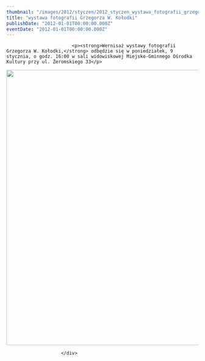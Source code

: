 ```yaml
---
thumbnail: "/images/2012/styczen/2012_styczen_wystawa_fotografii_grzegorza_w_ko_odki_2012_01_wystawa_fotografii_grzegorza_w_ko_odki_Mgok-Zawichost.jpg"
title: "wystawa fotografii Grzegorza W. Kołodki"
publishDate: "2012-01-01T00:00:00.000Z"
eventDate: "2012-01-01T00:00:00.000Z"
---
```


<div class="entry-content">
							
							<p><strong>Wernisaż wystawy fotografii Grzegorza W. Kołodki,</strong> odbędzie się w poniedziałek, 9 stycznia, o godz. 16:00 w sali widowiskowej Miejsko-Gminnego Ośrodka Kultury przy ul. Żeromskiego 33</p>
<p><a href="http://mgok-zawichost.pl/wp-content/uploads/2012/03/Mgok-Zawichost.jpg"><img fetchpriority="high" decoding="async" title="Mgok Zawichost" src="/images/2012/styczen/2012_styczen_wystawa_fotografii_grzegorza_w_ko_odki_2012_01_wystawa_fotografii_grzegorza_w_ko_odki_Mgok-Zawichost.jpg" alt="" width="511" height="720"></a></p>
						
						</div>
